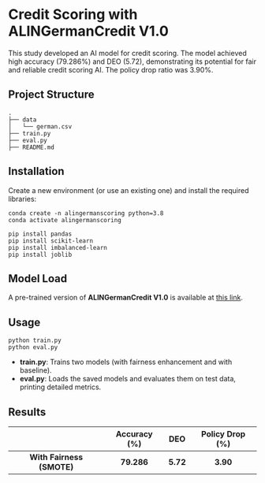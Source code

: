 # Credit Scoring with ALINGermanCredit V1.0

This study developed an AI model for credit scoring. The model achieved high accuracy (79.286%) and DEO (5.72), demonstrating its potential for fair and reliable credit scoring AI. The policy drop ratio was 3.90%.

## Project Structure

```
.
├── data
│   └── german.csv
├── train.py
├── eval.py
├── README.md
```

## Installation

Create a new environment (or use an existing one) and install the required libraries:
```
conda create -n alingermanscoring python=3.8
conda activate alingermanscoring

pip install pandas
pip install scikit-learn
pip install imbalanced-learn
pip install joblib
```

## Model Load

A pre-trained version of **ALINGermanCredit V1.0** is available at [this link](https://drive.google.com/drive/folders/12UtyUqOVihpsnvIvq3v5OLzPpqXv-Nup?usp=sharing).

## Usage

```
python train.py
python eval.py
```

- **train.py**: Trains two models (with fairness enhancement and with baseline).
- **eval.py**: Loads the saved models and evaluates them on test data, printing detailed metrics.

## Results

|                            | Accuracy (%)  | DEO    | Policy Drop (%) |
|:--------------------------:|:-------------:|:------:|:---------------------:|
| **With Fairness (SMOTE)**  | **79.286**    | **5.72** | **3.90**             |